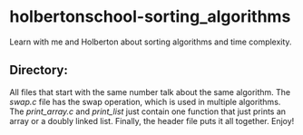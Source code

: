 # holbertonschool-sorting\_algorithms
Learn with me and Holberton about sorting algorithms and time complexity.
## Directory:
All files that start with the same number talk about the same algorithm.
The _swap.c_ file has the swap operation, which is used in multiple algorithms.
The _print\_array.c_ and _print\_list_ just contain one function that just prints
an array or a doubly linked list.
Finally, the header file puts it all together. Enjoy!

